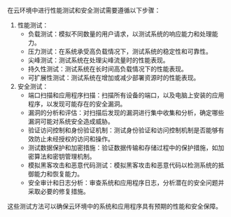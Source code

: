 在云环境中进行性能测试和安全测试需要遵循以下步骤：

1. 性能测试：
    - 负载测试：模拟不同数量的用户请求，以测试系统的响应能力和处理能力。
    - 压力测试：在系统承受高负载情况下，测试系统的稳定性和可靠性。
    - 尖峰测试：测试系统在处理尖峰流量时的性能表现。
    - 持久性测试：测试系统在长时间高负载情况下的性能表现。
    - 可扩展性测试：测试系统在增加或减少部署资源时的性能表现。
2. 安全测试：
    - 端口扫描和应用程序扫描：扫描所有设备的端口，以及电脑上安装的应用程序，以发现可能存在的安全漏洞。
    - 漏洞的分析和评估：对扫描后发现的漏洞进行集中收集和分析，确定哪些漏洞可能对系统安全造成威胁。
    - 验证访问控制和身份验证机制：测试身份验证和访问控制机制是否能够有效防止未经授权的访问和操作。
    - 测试数据保护和加密措施：验证数据传输和存储过程中的保护措施，如加密算法和密钥管理机制。
    - 模拟黑客攻击和恶意代码测试：模拟黑客攻击和恶意代码以检测系统的抵御能力和恢复能力。
    - 安全审计和日志分析：审查系统和应用程序日志，分析潜在的安全问题并采取必要的修复措施。

这些测试方法可以确保云环境中的系统和应用程序具有预期的性能和安全保障。

